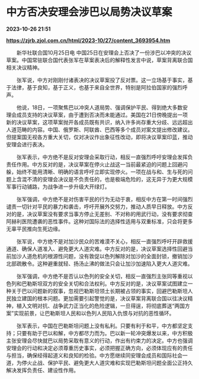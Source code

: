 # 中方否决安理会涉巴以局势决议草案

**2023-10-26 21:51**

**https://zjrb.zjol.com.cn/html/2023-10/27/content_3693954.htm**

　　新华社联合国10月25日电 中国25日在安理会上否决了一份涉巴以冲突的决议草案。中国常驻联合国代表张军在草案表决后的解释性发言中说，草案背离联合国相关决议精神。

　　张军说，中方对刚刚付诸表决的决议草案投了反对票。这一立场基于事实，基于法律，基于良知，基于正义，也基于来自全世界，特别是阿拉伯国家的强烈呼声。

　　他说，18日，一项聚焦巴以冲突人道局势、强调保护平民、得到绝大多数安理会成员支持的决议草案，由于遭到否决而未能通过。美国在21日傍晚提出一项新的决议草案，这项草案抛开各成员既有共识，纳入许多尚存重大分歧、远远超出人道范畴的内容。中国、俄罗斯、阿联酋、巴西等多个成员对案文提出修改建议。但提案国无视各方重大关切，仅对决议作出象征性改动，即将决议草案印蓝，推动安理会进行表决。

　　张军表示，中方绝不是反对安理会采取行动，相反一直强烈呼吁安理会发挥负责任作用。中方反对的是，决议草案在停火止战这一当前最紧迫的问题上回避闪躲，始终不能用清晰、明确的语言呼吁立即实现停火。一项在战与和、生与死的问题上含混不清的安理会决议是不负责任的，也是极端危险的，这无异于为更大规模军事行动铺路，为战争进一步升级大开绿灯。

　　张军强调，中方绝不是对伤害平民的行为无动于衷，相反中方在第一时间强烈谴责一切针对平民的暴力和袭击，呼吁开展外交努力，推动人质早日释放。中方反对的是，决议草案没有要求当事方停止无差别、不对称的用武行动，没有要求彻查阿赫利医院遭袭的恶性事件。这种对国际法的选择性适用与双重标准，只会将更多无辜平民推向生死边缘。

　　张军说，中方绝不是对加沙民众的苦难漠不关心，相反一直强烈呼吁开辟救援通道、确保人道准入、避免更大人道灾难。中方反对的是，决议草案选择性回避当前加沙人道危机的根源性问题，没有敦促以色列解除对加沙的全面封锁，撤销加沙北部疏散令。这种避重就轻、扬汤止沸的做法只会让加沙加速陷入更大人道灾难。

　　张军强调，中方绝不是否认以色列的安全关切，相反一直强烈主张同等重视以色列和巴勒斯坦双方的安全关切和合法权利。中方反对的是，决议草案试图建立一种关于巴以问题新的叙事，忽视巴勒斯坦领土长期被占领的事实，回避巴勒斯坦人民独立建国的根本问题。更加需要引起警觉的是，决议草案背离联合国以往决议精神，植入文明对抗、战争武力正当化的危险逻辑，一旦得逞，将彻底葬送“两国方案”实现前景，让巴勒斯坦人民和以色列人民陷入仇恨与对抗的恶性循环。

　　张军表示，中国在巴勒斯坦问题上没有私利。只要有利于和平，中方都坚定支持；只要有助于巴以和解，中方都尽力而为。巴以新一轮冲突爆发以来，中方积极主张安理会尽快就巴以局势采取有意义的行动，作出有约束力的决定。中方也强调安理会的行动和决定必须尊重历史事实，必须把握正确方向，必须体现应有的责任与担当，确保经得起道义和良知的检验。中方愿继续同安理会成员和国际社会一道，为停火止战、保护平民、避免更大人道灾难和实现巴勒斯坦问题全面公正持久解决发挥负责任、建设性作用。